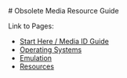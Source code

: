 <head>
      <link rel="shortcut icon" type="image/png" 
      href="{{ "https://github.com/frannietrempe/Obsolete-Removable-Media-Guide/blob/master/favicon.png?raw=true"  | absolute_url }}">
</head>  
# Obsolete Media Resource Guide

Link to Pages:

* [Start Here / Media ID Guide](https://frannietrempe.github.io/Obsolete-Removable-Media-Guide/pages/start_here_media_ID.html)
* [Operating Systems](https://frannietrempe.github.io/Obsolete-Removable-Media-Guide/pages/operating_systems.html)
* [Emulation](https://frannietrempe.github.io/Obsolete-Removable-Media-Guide/pages/emulators.html)
* [Resources](https://frannietrempe.github.io/Obsolete-Removable-Media-Guide/pages/resources.html)
